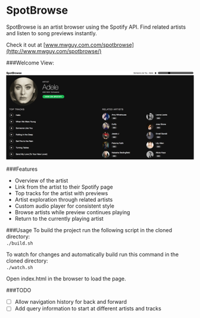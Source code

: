# SpotBrowse

SpotBrowse is an artist browser using the Spotify API. Find related artists and listen to song previews instantly.

Check it out at [www.mwguy.com.com/spotbrowse](http://www.mwguy.com/spotbrowse/)

###Welcome View:

![welcome]

###Features
* Overview of the artist
* Link from the artist to their Spotify page
* Top tracks for the artist with previews
* Artist exploration through related artists
* Custom audio player for consistent style
* Browse artists while preview continues playing
* Return to the currently playing artist

###Usage
To build the project run the following script in the cloned directory:  
`./build.sh`

To watch for changes and automatically build run this command in the cloned directory:  
`./watch.sh`

Open index.html in the browser to load the page.

###TODO
- [ ] Allow navigation history for back and forward
- [ ] Add query information to start at different artists and tracks

[welcome]: ./docs/images/welcome.png
